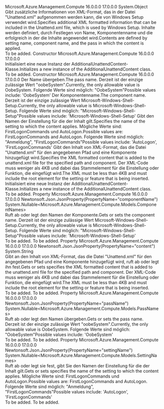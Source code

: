 <Type Name="AdditionalUnattendContent" FullName="Microsoft.Azure.Management.Compute.Models.AdditionalUnattendContent">
  <TypeSignature Language="C#" Value="public class AdditionalUnattendContent" />
  <TypeSignature Language="ILAsm" Value=".class public auto ansi beforefieldinit AdditionalUnattendContent extends System.Object" />
  <TypeSignature Language="DocId" Value="T:Microsoft.Azure.Management.Compute.Models.AdditionalUnattendContent" />
  <TypeSignature Language="VB.NET" Value="Public Class AdditionalUnattendContent" />
  <TypeSignature Language="F#" Value="type AdditionalUnattendContent = class" />
  <AssemblyInfo>
    <AssemblyName>Microsoft.Azure.Management.Compute</AssemblyName>
    <AssemblyVersion>16.0.0.0</AssemblyVersion>
    <AssemblyVersion>17.0.0.0</AssemblyVersion>
  </AssemblyInfo>
  <Base>
    <BaseTypeName>System.Object</BaseTypeName>
  </Base>
  <Interfaces />
  <Docs>
    <summary>
            <span data-ttu-id="d9494-101">Gibt zusätzliche Informationen von XML-Format, das in der Datei "Unattend.xml" aufgenommen werden kann, die von Windows Setup verwendet wird.</span><span class="sxs-lookup"><span data-stu-id="d9494-101">Specifies additional XML formatted information that can be included in the Unattend.xml file, which is used by Windows Setup.</span></span> <span data-ttu-id="d9494-102">Inhalte werden definiert, durch Festlegen von Name, Komponentenname und die erfolgreich in der die Inhalte angewendet wird.</span><span class="sxs-lookup"><span data-stu-id="d9494-102">Contents are defined by setting name, component name, and the pass in which the content is applied.</span></span>
            </summary>
    <remarks>To be added.</remarks>
  </Docs>
  <Members>
    <Member MemberName=".ctor">
      <MemberSignature Language="C#" Value="public AdditionalUnattendContent ();" />
      <MemberSignature Language="ILAsm" Value=".method public hidebysig specialname rtspecialname instance void .ctor() cil managed" />
      <MemberSignature Language="DocId" Value="M:Microsoft.Azure.Management.Compute.Models.AdditionalUnattendContent.#ctor" />
      <MemberSignature Language="VB.NET" Value="Public Sub New ()" />
      <MemberType>Constructor</MemberType>
      <AssemblyInfo>
        <AssemblyName>Microsoft.Azure.Management.Compute</AssemblyName>
        <AssemblyVersion>16.0.0.0</AssemblyVersion>
        <AssemblyVersion>17.0.0.0</AssemblyVersion>
      </AssemblyInfo>
      <Parameters />
      <Docs>
        <summary>
            <span data-ttu-id="d9494-103">Initialisiert eine neue Instanz der AdditionalUnattendContent-Klasse.</span><span class="sxs-lookup"><span data-stu-id="d9494-103">Initializes a new instance of the AdditionalUnattendContent class.</span></span>
            </summary>
        <remarks>To be added.</remarks>
      </Docs>
    </Member>
    <Member MemberName=".ctor">
      <MemberSignature Language="C#" Value="public AdditionalUnattendContent (Nullable&lt;Microsoft.Azure.Management.Compute.Models.PassNames&gt; passName = null, Nullable&lt;Microsoft.Azure.Management.Compute.Models.ComponentNames&gt; componentName = null, Nullable&lt;Microsoft.Azure.Management.Compute.Models.SettingNames&gt; settingName = null, string content = null);" />
      <MemberSignature Language="ILAsm" Value=".method public hidebysig specialname rtspecialname instance void .ctor(valuetype System.Nullable`1&lt;valuetype Microsoft.Azure.Management.Compute.Models.PassNames&gt; passName, valuetype System.Nullable`1&lt;valuetype Microsoft.Azure.Management.Compute.Models.ComponentNames&gt; componentName, valuetype System.Nullable`1&lt;valuetype Microsoft.Azure.Management.Compute.Models.SettingNames&gt; settingName, string content) cil managed" />
      <MemberSignature Language="DocId" Value="M:Microsoft.Azure.Management.Compute.Models.AdditionalUnattendContent.#ctor(System.Nullable{Microsoft.Azure.Management.Compute.Models.PassNames},System.Nullable{Microsoft.Azure.Management.Compute.Models.ComponentNames},System.Nullable{Microsoft.Azure.Management.Compute.Models.SettingNames},System.String)" />
      <MemberSignature Language="VB.NET" Value="Public Sub New (Optional passName As Nullable(Of PassNames) = null, Optional componentName As Nullable(Of ComponentNames) = null, Optional settingName As Nullable(Of SettingNames) = null, Optional content As String = null)" />
      <MemberSignature Language="F#" Value="new Microsoft.Azure.Management.Compute.Models.AdditionalUnattendContent : Nullable&lt;Microsoft.Azure.Management.Compute.Models.PassNames&gt; * Nullable&lt;Microsoft.Azure.Management.Compute.Models.ComponentNames&gt; * Nullable&lt;Microsoft.Azure.Management.Compute.Models.SettingNames&gt; * string -&gt; Microsoft.Azure.Management.Compute.Models.AdditionalUnattendContent" Usage="new Microsoft.Azure.Management.Compute.Models.AdditionalUnattendContent (passName, componentName, settingName, content)" />
      <MemberType>Constructor</MemberType>
      <AssemblyInfo>
        <AssemblyName>Microsoft.Azure.Management.Compute</AssemblyName>
        <AssemblyVersion>16.0.0.0</AssemblyVersion>
        <AssemblyVersion>17.0.0.0</AssemblyVersion>
      </AssemblyInfo>
      <Parameters>
        <Parameter Name="passName" Type="System.Nullable&lt;Microsoft.Azure.Management.Compute.Models.PassNames&gt;" />
        <Parameter Name="componentName" Type="System.Nullable&lt;Microsoft.Azure.Management.Compute.Models.ComponentNames&gt;" />
        <Parameter Name="settingName" Type="System.Nullable&lt;Microsoft.Azure.Management.Compute.Models.SettingNames&gt;" />
        <Parameter Name="content" Type="System.String" />
      </Parameters>
      <Docs>
        <param name="passName"><span data-ttu-id="d9494-104">Der Name übergeben.</span><span class="sxs-lookup"><span data-stu-id="d9494-104">The pass name.</span></span> <span data-ttu-id="d9494-105">Derzeit ist der einzige zulässige Wert "oobeSystem".</span><span class="sxs-lookup"><span data-stu-id="d9494-105">Currently, the only allowable value is OobeSystem.</span></span> <span data-ttu-id="d9494-106">Folgende Werte sind möglich: "OobeSystem"</span><span class="sxs-lookup"><span data-stu-id="d9494-106">Possible values include: 'OobeSystem'</span></span></param>
        <param name="componentName"><span data-ttu-id="d9494-107">Der Komponentenname.</span><span class="sxs-lookup"><span data-stu-id="d9494-107">The component name.</span></span> <span data-ttu-id="d9494-108">Derzeit ist der einzige zulässige Wert Microsoft-Windows-Shell-Setup.</span><span class="sxs-lookup"><span data-stu-id="d9494-108">Currently, the only allowable value is Microsoft-Windows-Shell-Setup.</span></span> <span data-ttu-id="d9494-109">Folgende Werte sind möglich: "Microsoft-Windows-Shell-Setup"</span><span class="sxs-lookup"><span data-stu-id="d9494-109">Possible values include: 'Microsoft-Windows-Shell-Setup'</span></span></param>
        <param name="settingName"><span data-ttu-id="d9494-110">Gibt den Namen der Einstellung für die der Inhalt gilt.</span><span class="sxs-lookup"><span data-stu-id="d9494-110">Specifies the name of the setting to which the content applies.</span></span> <span data-ttu-id="d9494-111">Mögliche Werte sind: FirstLogonCommands und AutoLogon.</span><span class="sxs-lookup"><span data-stu-id="d9494-111">Possible values are: FirstLogonCommands and AutoLogon.</span></span> <span data-ttu-id="d9494-112">Folgende Werte sind möglich: "Anmeldung", "FirstLogonCommands"</span><span class="sxs-lookup"><span data-stu-id="d9494-112">Possible values include: 'AutoLogon', 'FirstLogonCommands'</span></span></param>
        <param name="content"><span data-ttu-id="d9494-113">Gibt den Inhalt von XML-Format, das die Datei "Unattend.xml" für den angegebenen Pfad und eine Komponente hinzugefügt wird.</span><span class="sxs-lookup"><span data-stu-id="d9494-113">Specifies the XML formatted content that is added to the unattend.xml file for the specified path and component.</span></span> <span data-ttu-id="d9494-114">Der XML-Code muss weniger als 4KB und dabei das Stammelement für die Einstellung oder Funktion, die eingefügt wird.</span><span class="sxs-lookup"><span data-stu-id="d9494-114">The XML must be less than 4KB and must include the root element for the setting or feature that is being inserted.</span></span></param>
        <summary>
            <span data-ttu-id="d9494-115">Initialisiert eine neue Instanz der AdditionalUnattendContent-Klasse.</span><span class="sxs-lookup"><span data-stu-id="d9494-115">Initializes a new instance of the AdditionalUnattendContent class.</span></span>
            </summary>
        <remarks>To be added.</remarks>
      </Docs>
    </Member>
    <Member MemberName="ComponentName">
      <MemberSignature Language="C#" Value="public Nullable&lt;Microsoft.Azure.Management.Compute.Models.ComponentNames&gt; ComponentName { get; set; }" />
      <MemberSignature Language="ILAsm" Value=".property instance valuetype System.Nullable`1&lt;valuetype Microsoft.Azure.Management.Compute.Models.ComponentNames&gt; ComponentName" />
      <MemberSignature Language="DocId" Value="P:Microsoft.Azure.Management.Compute.Models.AdditionalUnattendContent.ComponentName" />
      <MemberSignature Language="VB.NET" Value="Public Property ComponentName As Nullable(Of ComponentNames)" />
      <MemberSignature Language="F#" Value="member this.ComponentName : Nullable&lt;Microsoft.Azure.Management.Compute.Models.ComponentNames&gt; with get, set" Usage="Microsoft.Azure.Management.Compute.Models.AdditionalUnattendContent.ComponentName" />
      <MemberType>Property</MemberType>
      <AssemblyInfo>
        <AssemblyName>Microsoft.Azure.Management.Compute</AssemblyName>
        <AssemblyVersion>16.0.0.0</AssemblyVersion>
        <AssemblyVersion>17.0.0.0</AssemblyVersion>
      </AssemblyInfo>
      <Attributes>
        <Attribute>
          <AttributeName>Newtonsoft.Json.JsonProperty(PropertyName="componentName")</AttributeName>
        </Attribute>
      </Attributes>
      <ReturnValue>
        <ReturnType>System.Nullable&lt;Microsoft.Azure.Management.Compute.Models.ComponentNames&gt;</ReturnType>
      </ReturnValue>
      <Docs>
        <summary>
            <span data-ttu-id="d9494-116">Ruft ab oder legt den Namen der Komponente.</span><span class="sxs-lookup"><span data-stu-id="d9494-116">Gets or sets the component name.</span></span> <span data-ttu-id="d9494-117">Derzeit ist der einzige zulässige Wert Microsoft-Windows-Shell-Setup.</span><span class="sxs-lookup"><span data-stu-id="d9494-117">Currently, the only allowable value is Microsoft-Windows-Shell-Setup.</span></span> <span data-ttu-id="d9494-118">Folgende Werte sind möglich: "Microsoft-Windows-Shell-Setup"</span><span class="sxs-lookup"><span data-stu-id="d9494-118">Possible values include: 'Microsoft-Windows-Shell-Setup'</span></span>
            </summary>
        <value>To be added.</value>
        <remarks>To be added.</remarks>
      </Docs>
    </Member>
    <Member MemberName="Content">
      <MemberSignature Language="C#" Value="public string Content { get; set; }" />
      <MemberSignature Language="ILAsm" Value=".property instance string Content" />
      <MemberSignature Language="DocId" Value="P:Microsoft.Azure.Management.Compute.Models.AdditionalUnattendContent.Content" />
      <MemberSignature Language="VB.NET" Value="Public Property Content As String" />
      <MemberSignature Language="F#" Value="member this.Content : string with get, set" Usage="Microsoft.Azure.Management.Compute.Models.AdditionalUnattendContent.Content" />
      <MemberType>Property</MemberType>
      <AssemblyInfo>
        <AssemblyName>Microsoft.Azure.Management.Compute</AssemblyName>
        <AssemblyVersion>16.0.0.0</AssemblyVersion>
        <AssemblyVersion>17.0.0.0</AssemblyVersion>
      </AssemblyInfo>
      <Attributes>
        <Attribute>
          <AttributeName>Newtonsoft.Json.JsonProperty(PropertyName="content")</AttributeName>
        </Attribute>
      </Attributes>
      <ReturnValue>
        <ReturnType>System.String</ReturnType>
      </ReturnValue>
      <Docs>
        <summary>
            <span data-ttu-id="d9494-119">Gibt an den Inhalt von XML-Format, das die Datei "Unattend.xml" für den angegebenen Pfad und eine Komponente hinzugefügt wird, ruft ab oder legt ihn fest.</span><span class="sxs-lookup"><span data-stu-id="d9494-119">Gets or sets specifies the XML formatted content that is added to the unattend.xml file for the specified path and component.</span></span> <span data-ttu-id="d9494-120">Der XML-Code muss weniger als 4KB und dabei das Stammelement für die Einstellung oder Funktion, die eingefügt wird.</span><span class="sxs-lookup"><span data-stu-id="d9494-120">The XML must be less than 4KB and must include the root element for the setting or feature that is being inserted.</span></span>
            </summary>
        <value>To be added.</value>
        <remarks>To be added.</remarks>
      </Docs>
    </Member>
    <Member MemberName="PassName">
      <MemberSignature Language="C#" Value="public Nullable&lt;Microsoft.Azure.Management.Compute.Models.PassNames&gt; PassName { get; set; }" />
      <MemberSignature Language="ILAsm" Value=".property instance valuetype System.Nullable`1&lt;valuetype Microsoft.Azure.Management.Compute.Models.PassNames&gt; PassName" />
      <MemberSignature Language="DocId" Value="P:Microsoft.Azure.Management.Compute.Models.AdditionalUnattendContent.PassName" />
      <MemberSignature Language="VB.NET" Value="Public Property PassName As Nullable(Of PassNames)" />
      <MemberSignature Language="F#" Value="member this.PassName : Nullable&lt;Microsoft.Azure.Management.Compute.Models.PassNames&gt; with get, set" Usage="Microsoft.Azure.Management.Compute.Models.AdditionalUnattendContent.PassName" />
      <MemberType>Property</MemberType>
      <AssemblyInfo>
        <AssemblyName>Microsoft.Azure.Management.Compute</AssemblyName>
        <AssemblyVersion>16.0.0.0</AssemblyVersion>
        <AssemblyVersion>17.0.0.0</AssemblyVersion>
      </AssemblyInfo>
      <Attributes>
        <Attribute>
          <AttributeName>Newtonsoft.Json.JsonProperty(PropertyName="passName")</AttributeName>
        </Attribute>
      </Attributes>
      <ReturnValue>
        <ReturnType>System.Nullable&lt;Microsoft.Azure.Management.Compute.Models.PassNames&gt;</ReturnType>
      </ReturnValue>
      <Docs>
        <summary>
            <span data-ttu-id="d9494-121">Ruft ab oder legt den Namen übergeben.</span><span class="sxs-lookup"><span data-stu-id="d9494-121">Gets or sets the pass name.</span></span> <span data-ttu-id="d9494-122">Derzeit ist der einzige zulässige Wert "oobeSystem".</span><span class="sxs-lookup"><span data-stu-id="d9494-122">Currently, the only allowable value is OobeSystem.</span></span> <span data-ttu-id="d9494-123">Folgende Werte sind möglich: "OobeSystem"</span><span class="sxs-lookup"><span data-stu-id="d9494-123">Possible values include: 'OobeSystem'</span></span>
            </summary>
        <value>To be added.</value>
        <remarks>To be added.</remarks>
      </Docs>
    </Member>
    <Member MemberName="SettingName">
      <MemberSignature Language="C#" Value="public Nullable&lt;Microsoft.Azure.Management.Compute.Models.SettingNames&gt; SettingName { get; set; }" />
      <MemberSignature Language="ILAsm" Value=".property instance valuetype System.Nullable`1&lt;valuetype Microsoft.Azure.Management.Compute.Models.SettingNames&gt; SettingName" />
      <MemberSignature Language="DocId" Value="P:Microsoft.Azure.Management.Compute.Models.AdditionalUnattendContent.SettingName" />
      <MemberSignature Language="VB.NET" Value="Public Property SettingName As Nullable(Of SettingNames)" />
      <MemberSignature Language="F#" Value="member this.SettingName : Nullable&lt;Microsoft.Azure.Management.Compute.Models.SettingNames&gt; with get, set" Usage="Microsoft.Azure.Management.Compute.Models.AdditionalUnattendContent.SettingName" />
      <MemberType>Property</MemberType>
      <AssemblyInfo>
        <AssemblyName>Microsoft.Azure.Management.Compute</AssemblyName>
        <AssemblyVersion>16.0.0.0</AssemblyVersion>
        <AssemblyVersion>17.0.0.0</AssemblyVersion>
      </AssemblyInfo>
      <Attributes>
        <Attribute>
          <AttributeName>Newtonsoft.Json.JsonProperty(PropertyName="settingName")</AttributeName>
        </Attribute>
      </Attributes>
      <ReturnValue>
        <ReturnType>System.Nullable&lt;Microsoft.Azure.Management.Compute.Models.SettingNames&gt;</ReturnType>
      </ReturnValue>
      <Docs>
        <summary>
            <span data-ttu-id="d9494-124">Ruft ab oder legt sie fest, gibt Sie den Namen der Einstellung für die der Inhalt gilt.</span><span class="sxs-lookup"><span data-stu-id="d9494-124">Gets or sets specifies the name of the setting to which the content applies.</span></span> <span data-ttu-id="d9494-125">Mögliche Werte sind: FirstLogonCommands und AutoLogon.</span><span class="sxs-lookup"><span data-stu-id="d9494-125">Possible values are: FirstLogonCommands and AutoLogon.</span></span>
            <span data-ttu-id="d9494-126">Folgende Werte sind möglich: "Anmeldung", "FirstLogonCommands"</span><span class="sxs-lookup"><span data-stu-id="d9494-126">Possible values include: 'AutoLogon', 'FirstLogonCommands'</span></span>
            </summary>
        <value>To be added.</value>
        <remarks>To be added.</remarks>
      </Docs>
    </Member>
  </Members>
</Type>